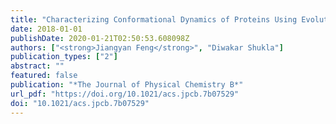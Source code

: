 ```yaml
---
title: "Characterizing Conformational Dynamics of Proteins Using Evolutionary Couplings"
date: 2018-01-01
publishDate: 2020-01-21T02:50:53.608098Z
authors: ["<strong>Jiangyan Feng</strong>", "Diwakar Shukla"]
publication_types: ["2"]
abstract: ""
featured: false
publication: "*The Journal of Physical Chemistry B*"
url_pdf: "https://doi.org/10.1021/acs.jpcb.7b07529"
doi: "10.1021/acs.jpcb.7b07529"
---
```


